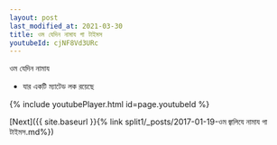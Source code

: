 ```yaml
---
layout: post
last_modified_at: 2021-03-30
title: ওম যেদিন নামায গা টাইমস
youtubeId: cjNF8Vd3URc
---
```

 
 
 ওম যেদিন নামায  
 
 -  যার একটি ম্যাটেড লক রয়েছে 
 
  
 
  
 
 
 
 
 
 


{% include youtubePlayer.html id=page.youtubeId %}
 
[Next]({{ site.baseurl }}{% link  split1/_posts/2017-01-19-ওম  জ্বালিযে  নামায  গা টাইমস.md%})
 
